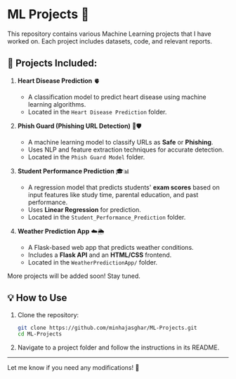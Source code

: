 # ML Projects 🚀  

This repository contains various Machine Learning projects that I have worked on. Each project includes datasets, code, and relevant reports.  

## 📂 Projects Included:  

1. **Heart Disease Prediction** 🫀  
   - A classification model to predict heart disease using machine learning algorithms.  
   - Located in the `Heart Disease Prediction` folder.  

2. **Phish Guard (Phishing URL Detection)** 🔗🛡️  
   - A machine learning model to classify URLs as **Safe** or **Phishing**.  
   - Uses NLP and feature extraction techniques for accurate detection.  
   - Located in the `Phish Guard Model` folder.  

3. **Student Performance Prediction** 🎓📊  
   - A regression model that predicts students' **exam scores** based on input features like study time, parental education, and past performance.  
   - Uses **Linear Regression** for prediction.  
   - Located in the `Student_Performance_Prediction` folder.  

4. **Weather Prediction App** ☁️🌦️  
   - A Flask-based web app that predicts weather conditions.  
   - Includes a **Flask API** and an **HTML/CSS** frontend.  
   - Located in the `WeatherPredictionApp/` folder.  

More projects will be added soon! Stay tuned.  

## 💡 How to Use  
1. Clone the repository:  
   ```bash
   git clone https://github.com/minhajasghar/ML-Projects.git
   cd ML-Projects
   ```
2. Navigate to a project folder and follow the instructions in its README.  

---
Let me know if you need any modifications! 🚀  
